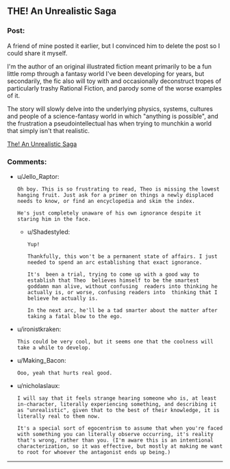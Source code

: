 ## THE! An Unrealistic Saga

### Post:

A friend of mine posted it earlier, but I convinced him to delete the post so I could share it myself.

I'm the author of an original illustrated fiction meant primarily to be a fun little romp through a fantasy world I've been developing for years, but secondarily, the fic also will toy with and occasionally deconstruct tropes of particularly trashy Rational Fiction, and parody some of the worse examples of it.

The story will slowly delve into the underlying physics, systems, cultures and people of a science-fantasy world in which "anything is possible", and the frustration a pseudointellectual has when trying to munchkin a world that simply isn't that realistic.

[The! An Unrealistic Saga](https://forums.spacebattles.com/threads/the-an-unrealistic-saga-illustrated-original-science-fantasy.866149/#post-68667784)

### Comments:

- u/Jello_Raptor:
  ```
  Oh boy. This is so frustrating to read, Theo is missing the lowest hanging fruit. Just ask for a primer on things a newly displaced needs to know, or find an encyclopedia and skim the index. 

  He's just completely unaware of his own ignorance despite it staring him in the face.
  ```

  - u/Shadestyled:
    ```
    Yup!

    Thankfully, this won't be a permanent state of affairs. I just needed to spend an arc establishing that exact ignorance.

    It's  been a trial, trying to come up with a good way to establish that Theo  believes himself to be the smartest goddamn man alive, without confusing  readers into thinking he actually is, or worse, confusing readers into  thinking that I believe he actually is.

    In the next arc, he'll be a tad smarter about the matter after taking a fatal blow to the ego.
    ```

- u/ironistkraken:
  ```
  This could be very cool, but it seems one that the coolness will take a while to develop.
  ```

- u/Making_Bacon:
  ```
  Ooo, yeah that hurts real good.
  ```

- u/nicholaslaux:
  ```
  I will say that it feels strange hearing someone who is, at least in-character, literally experiencing something, and describing it as "unrealistic", given that to the best of their knowledge, it is literally real to them now.

  It's a special sort of egocentrism to assume that when you're faced with something you can literally observe occurring, it's reality that's wrong, rather than you. (I'm aware this is an intentional characterization, so it was effective, but mostly at making me want to root for whoever the antagonist ends up being.)
  ```

---

